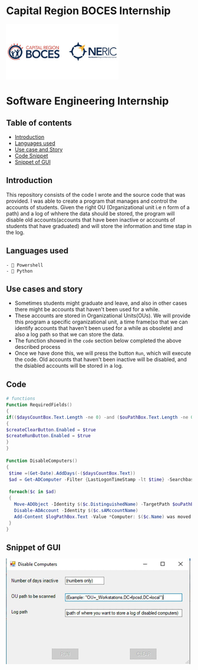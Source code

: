 # Capital Region BOCES Internship
![Software engineering intern](https://github.com/Nlege001/BOCES_iNTERNSHIP/blob/source-codes/Untitled%20design-6.png)

# Software Engineering Internship

## Table of contents
- [Introduction](#x)
- [Languages used](#y)
- [Use case and Story](#z)
- [Code Snippet](#a)
- [Snippet of GUI](#b)


<div name = 'x'/>

## Introduction



This repository consists of the code I wrote and the source code that was provided. I was able to create a program that manages and control the accounts of students. Given the right OU (Organizational unit i.e n form of a path) and a log of whhere the data should be stored, the program will disable old accounts(accounts that have been inactive or accounts of students that have graduated) and will store the information and time stap in the log.

<div name = 'y'/>

## Languages used
    - 🔌 Powershell
    - 🐍 Python

<div name = 'z'/>

## Use cases and story
- Sometimes students might graduate and leave, and also in other cases there might be accounts that haven't been used for a while. 
- These accounts are stored in Organizational Units(OUs). We will provide this program a specific organizational unit, a time frame(so that we can identify accounts that haven't been used for a while as obsolete) and also a log path so that we can store the data.
- The function showed in the ```code``` section below completed the above described process
- Once we have done this, we will press the button ```Run```, which will execute the code. Old accounts that haven't been inactive will be disabled, and the dsiabled accounts will be stored in a log. 


<div name = 'a'/>

## Code


```powershell
# functions
Function RequiredFields()
{
if(($daysCountBox.Text.Length -ne 0) -and ($ouPathBox.Text.Length -ne 0) -and ($logPathBox.Text.Length -ne 0))
{
$createClearButton.Enabled = $true
$createRunButton.Enabled = $true
}
}

Function DisableComputers()
{
 $time =(Get-Date).AddDays(-($daysCountBox.Text))
 $ad = Get-ADComputer -Filter {LastLogonTimeStamp -lt $time} -Searchbase $ouPathBox.Text -Properties *
 
 foreach($c in $ad)
 {
   Move-ADObject -Identity $($c.DistinguishedName) -TargetPath $ouPathBox.Text
   Disable-ADAccount -Identity $($c.sAMccountName)
   Add-Content $logPathBox.Text -Value *Computer: $($c.Name) was moved and disabled on $(Get-Date -Format "MM/dd/yy")
 }
}
```

<div name = 'b'/>
    
## Snippet of GUI
<img src="https://github.com/Nlege001/BOCES_iNTERNSHIP/blob/main/disbalecomputers.jpg" width= 500/>
